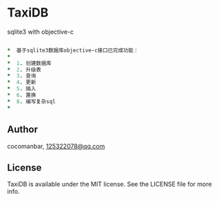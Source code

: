 # TaxiDB
sqlite3  with objective-c


```ruby

*  基于sqlite3数据库objective-c接口已完成功能：
*
*  1. 创建数据库
*  2. 升级表
*  3. 查询
*  4. 更新
*  5. 插入
*  6. 置换
*  8. 编写复杂sql
*

```

## Author

cocomanbar, 125322078@qq.com

## License

TaxiDB is available under the MIT license. See the LICENSE file for more info.
